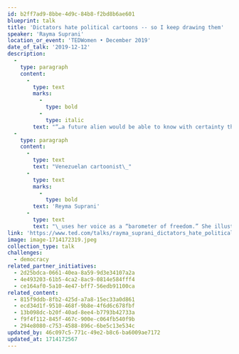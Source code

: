 ```yaml
---
id: b2ff7ad9-8bbe-4d9c-84b8-f2bd8b6ae601
blueprint: talk
title: 'Dictators hate political cartoons -- so I keep drawing them'
speaker: 'Rayma Suprani'
location_or_event: 'TEDWomen • December 2019'
date_of_talk: '2019-12-12'
description:
  -
    type: paragraph
    content:
      -
        type: text
        marks:
          -
            type: bold
          -
            type: italic
        text: "“…a future alien would be able to know with certainty that we once had a civilized world with free\_thinking.”"
  -
    type: paragraph
    content:
      -
        type: text
        text: "Venezuelan cartoonist\_"
      -
        type: text
        marks:
          -
            type: bold
        text: 'Reyma Suprani'
      -
        type: text
        text: "\_uses her voice as a “barometer of freedom.” She illustrates truth to power, ignoring personal consequence, determined to defend freedom and democracy from the onslaught of\_dictators.\_"
link: 'https://www.ted.com/talks/rayma_suprani_dictators_hate_political_cartoons_so_i_keep_drawing_them'
image: image-1714172319.jpeg
collection_type: talk
challenges:
  - democracy
related_partner_initiatives:
  - 2d25bdca-0661-40ea-8a59-9d3e34107a2a
  - 4e493203-61b5-4ca2-8ac9-0814e584fff4
  - ce164af0-5a10-4e47-bff7-56edb91100ca
related_content:
  - 815f9ddb-8fb2-425d-a7a8-15ec33a0d861
  - ecd34d1f-9510-468f-9b8e-4f6d6c678fbf
  - 13b098dc-b20f-40ad-8ee4-b7793b42733a
  - f9f4f112-845f-467c-900e-c064fb540f9b
  - 294e8080-c753-4588-896c-6be5c13e534c
updated_by: 46c097c5-771c-49e2-b8c6-ba6009ae7172
updated_at: 1714172567
---
```

